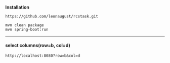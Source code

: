 **Installation**
    
    https://github.com/leonaugust/rcstask.git
    
    mvn clean package
    mvn spring-boot:run
    
------------------------------

  #### select columns(row=b, col=d)
 `http://localhost:8080?row=b&col=d`